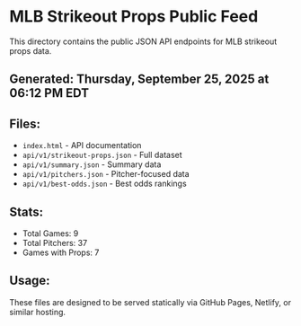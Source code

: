 # MLB Strikeout Props Public Feed

This directory contains the public JSON API endpoints for MLB strikeout props data.

## Generated: Thursday, September 25, 2025 at 06:12 PM EDT

## Files:
- `index.html` - API documentation
- `api/v1/strikeout-props.json` - Full dataset
- `api/v1/summary.json` - Summary data
- `api/v1/pitchers.json` - Pitcher-focused data  
- `api/v1/best-odds.json` - Best odds rankings

## Stats:
- Total Games: 9
- Total Pitchers: 37
- Games with Props: 7

## Usage:
These files are designed to be served statically via GitHub Pages, Netlify, or similar hosting.
